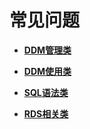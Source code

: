 # 常见问题<a name="ddm_04_0001"></a>

-   **[DDM管理类](DDM管理类.md)**  

-   **[DDM使用类](DDM使用类.md)**  

-   **[SQL语法类](SQL语法类.md)**  

-   **[RDS相关类](RDS相关类.md)**  


